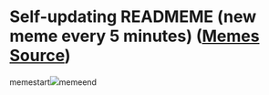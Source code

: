 # Self-updating READMEME (new meme every 5 minutes) ([Memes Source](https://bramses.notion.site/a49c1e962b7646879176ac3b327b6533?v=4d1eda54b170483cb03a40f257231764))

memestart![](https://www.notion.so/image/https%3A%2F%2Fs3-us-west-2.amazonaws.com%2Fsecure.notion-static.com%2F46f270ba-de8f-4cb4-ab2b-91c5e369bdb8%2F81DB6185-AF48-4863-931B-CA2CB5079F36.jpeg?table=block&id=b50df50e-7ba3-4a85-a3ec-a804cb5e8e98&cache=v2)memeend
